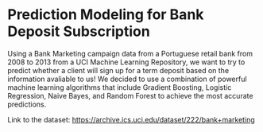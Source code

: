 # Prediction Modeling for Bank Deposit Subscription

Using a Bank Marketing campaign data from a Portuguese retail bank from 2008 to 2013 from a UCI Machine Learning Repository, we want to try to predict whether a client will sign up for a term deposit based on the information avaliable to us! We decided to use a combination of powerful machine learning algorithms that include Gradient Boosting, Logistic Regression, Naive Bayes, and Random Forest to achieve the most accurate predictions.

Link to the dataset: https://archive.ics.uci.edu/dataset/222/bank+marketing
